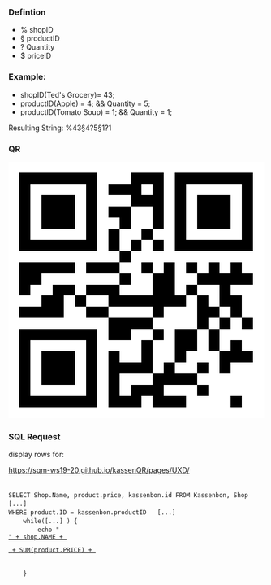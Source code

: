 ### Defintion
* % shopID
* § productID
* ? Quantity
* $ priceID

### Example:

* shopID(Ted's Grocery)= 43;
* productID(Apple) = 4;   && Quantity = 5;
* productID(Tomato Soup) = 1; && Quantity = 1;


Resulting String: %43§4?5§1?1


### QR

![Image of Yaktocat](https://raw.githubusercontent.com/SQM-WS19-20/kassenQR/master/pages/PHPSQL/rec/IMG/qrcode.png)


### SQL Request


display rows for: 

https://sqm-ws19-20.github.io/kassenQR/pages/UXD/

<code>
SELECT Shop.Name, product.price, kassenbon.id FROM Kassenbon, Shop [...]
WHERE product.ID = kassenbon.productID   [...]
    while([...] ) {
        echo "<a href="#"><div class="box">" + shop.NAME + <p> + SUM(product.PRICE) + </p></div></a>
    }
 
</code>

